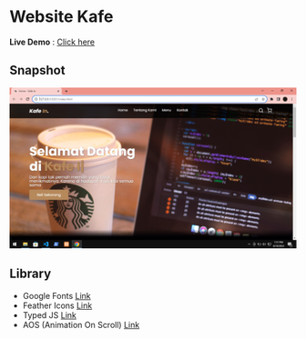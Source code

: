 # Website Kafe

**Live Demo** :
[Click here](https://kafein.netlify.app)

## Snapshot

![Snapshot](Screenshot.png)

## Library

- Google Fonts [Link](https://fonts.google.com)
- Feather Icons [Link](https://feathericons.com/)
- Typed JS [Link](https://typeitjs.com)
- AOS (Animation On Scroll) [Link](https://michalsnik.github.io/aos/)

